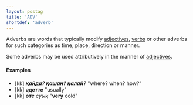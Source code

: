 ```yaml
---
layout: postag
title: 'ADV'
shortdef: 'adverb'
---
```


Adverbs are words that typically modify [adjectives](ADJ),
[verbs](VERB) or other adverbs for such categories as time, place,
direction or manner.

Some adverbs may be used attributively in the manner of [adjectives](ADJ).

#### Examples

* [kk] _<b>қайда? қашан? қалай?</b>_ "where? when? how?"
* [kk] _<b>әдетте</b>_ "usually"
* [kk] _<b>өте</b> суық_ "<b>very</b> cold"

<!-- Interlanguage links updated Út zář 29 20:22:56 CEST 2020 -->
